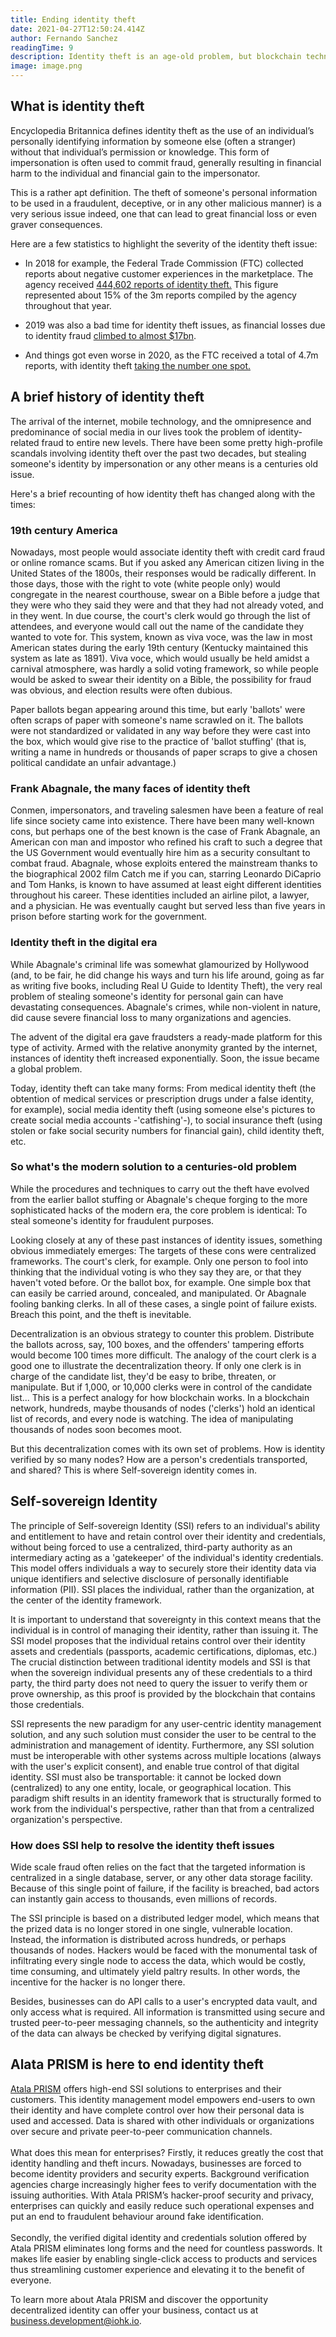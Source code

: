 ```yaml
---
title: Ending identity theft
date: 2021-04-27T12:50:24.414Z
author: Fernando Sanchez
readingTime: 9
description: Identity theft is an age-old problem, but blockchain technology is now emerging as a modern-day solution.
image: image.png
---
```

## What is identity theft

Encyclopedia Britannica defines identity theft as the use of an individual’s personally identifying information by someone else (often a stranger) without that individual’s permission or knowledge. This form of impersonation is often used to commit fraud, generally resulting in financial harm to the individual and financial gain to the impersonator.



This is a rather apt definition. The theft of someone's personal information to be used in a fraudulent, deceptive, or in any other malicious manner) is a very serious issue indeed, one that can lead to great financial loss or even graver consequences.



Here are a few statistics to highlight the severity of the identity theft issue:



* In 2018 for example, the Federal Trade Commission (FTC) collected reports about negative customer experiences in the marketplace. The agency received [444,602 reports of identity theft.](https://www.ftc.gov/system/files/documents/reports/consumer-sentinel-network-data-book-2018/consumer_sentinel_network_data_book_2018_0.pdf) This figure represented about 15% of the 3m reports compiled by the agency throughout that year. 



* 2019 was also a bad time for identity theft issues, as financial losses due to identity fraud [climbed to almost $17bn](https://www.javelinstrategy.com/coverage-area/2020-identity-fraud-study-genesis-identity-fraud-crisis). 



* And things got even worse in 2020, as the FTC received a total of 4.7m reports, with identity theft [taking the number one spot.](https://public.tableau.com/profile/federal.trade.commission#!/vizhome/ConsumerSentinel/Infographic)



## A brief history of identity theft



The arrival of the internet, mobile technology, and the omnipresence and predominance of social media in our lives took the problem of identity-related fraud to entire new levels. There have been some pretty high-profile scandals involving identity theft over the past two decades, but stealing someone's identity by impersonation or any other means is a centuries old issue. 



Here's a brief recounting of how identity theft has changed along with the times:



### 19th century America



Nowadays, most people would associate identity theft with credit card fraud or online romance scams. But if you asked any American citizen living in the United States of the 1800s, their responses would be radically different. In those days, those with the right to vote (white people only) would congregate in the nearest courthouse, swear on a Bible before a judge that they were who they said they were and that they had not already voted, and in they went. In due course, the court's clerk would go through the list of attendees, and everyone would call out the name of the candidate they wanted to vote for. This system, known as viva voce, was the law in most American states during the early 19th century (Kentucky maintained this system as late as 1891). Viva voce, which would usually be held amidst a carnival atmosphere, was hardly a solid voting framework, so while people would be asked to swear their identity on a Bible, the possibility for fraud was obvious, and election results were often dubious. 



Paper ballots began appearing around this time, but early 'ballots' were often scraps of paper with someone's name scrawled on it. The ballots were not standardized or validated in any way before they were cast into the box, which would give rise to the practice of 'ballot stuffing' (that is, writing a name in hundreds or thousands of paper scraps to give a chosen political candidate an unfair advantage.)



### Frank Abagnale, the many faces of identity theft



Conmen, impersonators, and traveling salesmen have been a feature of real life since society came into existence. There have been many well-known cons, but perhaps one of the best known is the case of Frank Abagnale, an American con man and impostor who refined his craft to such a degree that the US Government would eventually hire him as a security consultant to combat fraud. Abagnale, whose exploits entered the mainstream thanks to the biographical 2002 film Catch me if you can, starring Leonardo DiCaprio and Tom Hanks, is known to have assumed at least eight different identities throughout his career. These identities included an airline pilot, a lawyer, and a physician. He was eventually caught but served less than five years in prison before starting work for the government.



### Identity theft in the digital era



While Abagnale's criminal life was somewhat glamourized by Hollywood (and, to be fair, he did change his ways and turn his life around, going as far as writing five books, including Real U Guide to Identity Theft), the very real problem of stealing someone's identity for personal gain can have devastating consequences. Abagnale's crimes, while non-violent in nature, did cause severe financial loss to many organizations and agencies.



The advent of the digital era gave fraudsters a ready-made platform for this type of activity. Armed with the relative anonymity granted by the internet, instances of identity theft increased exponentially. Soon, the issue became a global problem.



Today, identity theft can take many forms: From medical identity theft (the obtention of medical services or prescription drugs under a false identity, for example), social media identity theft (using someone else's pictures to create social media accounts -'catfishing'-), to social insurance theft (using stolen or fake social security numbers for financial gain), child identity theft, etc. 



### So what's the modern solution to a centuries-old problem



While the procedures and techniques to carry out the theft have evolved from the earlier ballot stuffing or Abagnale's cheque forging to the more sophisticated hacks of the modern era, the core problem is identical: To steal someone's identity for fraudulent purposes.



Looking closely at any of these past instances of identity issues, something obvious immediately emerges: The targets of these cons were centralized frameworks. The court's clerk, for example. Only one person to fool into thinking that the individual voting is who they say they are, or that they haven't voted before. Or the ballot box, for example. One simple box that can easily be carried around, concealed, and manipulated. Or Abagnale fooling banking clerks. In all of these cases, a single point of failure exists. Breach this point, and the theft is inevitable.



Decentralization is an obvious strategy to counter this problem. Distribute the ballots across, say, 100 boxes, and the offenders' tampering efforts would become 100 times more difficult. The analogy of the court clerk is a good one to illustrate the decentralization theory. If only one clerk is in charge of the candidate list, they'd be easy to bribe, threaten, or manipulate. But if 1,000, or 10,000 clerks were in control of the candidate list... This is a perfect analogy for how blockchain works. In a blockchain network, hundreds, maybe thousands of nodes ('clerks') hold an identical list of records, and every node is watching. The idea of manipulating thousands of nodes soon becomes moot. 



But this decentralization comes with its own set of problems. How is identity verified by so many nodes? How are a person's credentials transported, and shared? This is where Self-sovereign identity comes in.



## Self-sovereign Identity



The principle of Self-sovereign Identity (SSI) refers to an individual's ability and entitlement to have and retain control over their identity and credentials, without being forced to use a centralized, third-party authority as an intermediary acting as a 'gatekeeper' of the individual's identity credentials. This model offers individuals a way to securely store their identity data via unique identifiers and selective disclosure of personally identifiable information (PII). SSI places the individual, rather than the organization, at the center of the identity framework. 



It is important to understand that sovereignty in this context means that the individual is in control of managing their identity, rather than issuing it. The SSI model proposes that the individual retains control over their identity assets and credentials (passports, academic certifications, diplomas, etc.) The crucial distinction between traditional identity models and SSI is that when the sovereign individual presents any of these credentials to a third party, the third party does not need to query the issuer to verify them or prove ownership, as this proof is provided by the blockchain that contains those credentials. 



SSI represents the new paradigm for any user-centric identity management solution, and any such solution must consider the user to be central to the administration and management of identity. Furthermore, any SSI solution must be interoperable with other systems across multiple locations (always with the user's explicit consent), and enable true control of that digital identity. SSI must also be transportable: it cannot be locked down (centralized) to any one entity, locale, or geographical location. This paradigm shift results in an identity framework that is structurally formed to work from the individual's perspective, rather than that from a centralized organization's perspective.



### How does SSI help to resolve the identity theft issues



Wide scale fraud often relies on the fact that the targeted information is centralized in a single database, server, or any other data storage facility. Because of this single point of failure, if the facility is breached, bad actors can instantly gain access to thousands, even millions of records.



The SSI principle is based on a distributed ledger model, which means that the prized data is no longer stored in one single, vulnerable location. Instead, the information is distributed across hundreds, or perhaps thousands of nodes. Hackers would be faced with the monumental task of infiltrating every single node to access the data, which would be costly, time consuming, and ultimately yield paltry results. In other words, the incentive for the hacker is no longer there.



Besides, businesses can do API calls to a user's encrypted data vault, and only access what is required. All information is transmitted using secure and trusted peer-to-peer messaging channels, so the authenticity and integrity of the data can always be checked by verifying digital signatures.



## Alata PRISM is here to end identity theft



[Atala PRISM](https://www.atalaprism.io/) offers high-end SSI solutions to enterprises and their customers. This identity management model empowers end-users to own their identity and have complete control over how their personal data is used and accessed. Data is shared with other individuals or organizations over secure and private peer-to-peer communication channels.\
\
What does this mean for enterprises? Firstly, it reduces greatly the cost that identity handling and theft incurs. Nowadays, businesses are forced to become identity providers and security experts. Background verification agencies charge increasingly higher fees to verify documentation with the issuing authorities. With Atala PRISM’s hacker-proof security and privacy, enterprises can quickly and easily reduce such operational expenses and put an end to fraudulent behaviour around fake identification.\
\
Secondly, the verified digital identity and credentials solution offered by Atala PRISM eliminates long forms and the need for countless passwords. It makes life easier by enabling single-click access to products and services thus streamlining customer experience and elevating it to the benefit of everyone.

To learn more about Atala PRISM and discover the opportunity decentralized identity can offer your business, contact us at [business.development@iohk.io](mailto:business.development@iohk.io).